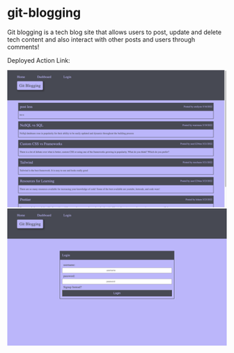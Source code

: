 # git-blogging

Git blogging is a tech blog site that allows users to post, update and delete tech content and also interact with other posts and users through comments!

Deployed Action Link:

![screenshot](public/images/Screen%20Shot%202022-05-23%20at%209.57.42%20AM.png)
![screenshot2](public/images/Screen%20Shot%202022-05-23%20at%209.57.52%20AM.png)
